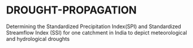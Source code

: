 # DROUGHT-PROPAGATION
Determining the Standardized Precipitation Index(SPI) and Standardized Streamflow Index (SSI) for one catchment in India to depict meteorological and hydrological droughts
